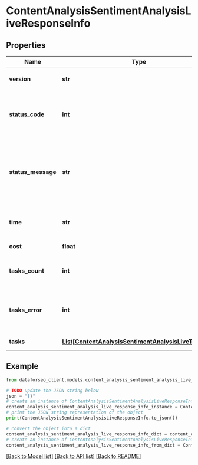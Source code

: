 # ContentAnalysisSentimentAnalysisLiveResponseInfo


## Properties

Name | Type | Description | Notes
------------ | ------------- | ------------- | -------------
**version** | **str** | the current version of the API | [optional] 
**status_code** | **int** | general status code you can find the full list of the response codes here | [optional] 
**status_message** | **str** | general informational message you can find the full list of general informational messages here | [optional] 
**time** | **str** | total execution time, seconds | [optional] 
**cost** | **float** | total tasks cost, USD | [optional] 
**tasks_count** | **int** | the number of tasks in the tasks array | [optional] 
**tasks_error** | **int** | the number of tasks in the tasks array returned with an error | [optional] 
**tasks** | [**List[ContentAnalysisSentimentAnalysisLiveTaskInfo]**](ContentAnalysisSentimentAnalysisLiveTaskInfo.md) | array of tasks | [optional] 

## Example

```python
from dataforseo_client.models.content_analysis_sentiment_analysis_live_response_info import ContentAnalysisSentimentAnalysisLiveResponseInfo

# TODO update the JSON string below
json = "{}"
# create an instance of ContentAnalysisSentimentAnalysisLiveResponseInfo from a JSON string
content_analysis_sentiment_analysis_live_response_info_instance = ContentAnalysisSentimentAnalysisLiveResponseInfo.from_json(json)
# print the JSON string representation of the object
print(ContentAnalysisSentimentAnalysisLiveResponseInfo.to_json())

# convert the object into a dict
content_analysis_sentiment_analysis_live_response_info_dict = content_analysis_sentiment_analysis_live_response_info_instance.to_dict()
# create an instance of ContentAnalysisSentimentAnalysisLiveResponseInfo from a dict
content_analysis_sentiment_analysis_live_response_info_from_dict = ContentAnalysisSentimentAnalysisLiveResponseInfo.from_dict(content_analysis_sentiment_analysis_live_response_info_dict)
```
[[Back to Model list]](../README.md#documentation-for-models) [[Back to API list]](../README.md#documentation-for-api-endpoints) [[Back to README]](../README.md)


